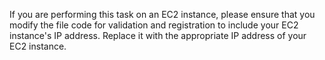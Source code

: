 If you are performing this task on an EC2 instance, please ensure that you modify the file code for validation and registration to include your EC2 instance's IP address. Replace it with the appropriate IP address of your EC2 instance.
